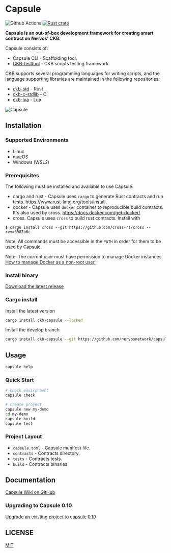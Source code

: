 # Capsule

![Github Actions][GH-action-badge] [![Rust crate][rust-crate-badge]](https://crates.io/crates/ckb-capsule)

[GH-action-badge]: https://img.shields.io/github/actions/workflow/status/nervosnetwork/capsule/rust.yml?branch=develop&style=flat
[rust-crate-badge]: https://img.shields.io/crates/v/ckb-capsule?style=flat


**Capsule is an out-of-box development framework for creating smart contract on Nervos' CKB.**

Capsule consists of:

- Capsule CLI - Scaffolding tool.
- [CKB-testtool](https://github.com/nervosnetwork/capsule/tree/develop/crates/testtool) - CKB scripts testing framework.

CKB supports several programming languages for writing scripts, and the language supporting libraries are maintained in the following repositories:

- [ckb-std](https://github.com/nervosnetwork/ckb-std) - Rust
- [ckb-c-stdlib](https://github.com/nervosnetwork/ckb-c-stdlib) - C
- [ckb-lua](https://github.com/nervosnetwork/ckb-lua) - Lua


![Capsule](./capsule.jpg)

## Installation

### Supported Environments

- Linux
- macOS
- Windows (WSL2)

### Prerequisites

The following must be installed and available to use Capsule.

- cargo and rust - Capsule uses `cargo` to generate Rust contracts and run tests. https://www.rust-lang.org/tools/install.
- docker - Capsule uses `docker` container to reproducible build contracts. It's also used by cross. https://docs.docker.com/get-docker/
- cross. Capsule uses `cross` to build rust contracts. Install with

```command
$ cargo install cross --git https://github.com/cross-rs/cross --rev=6982b6c
```

Note: All commands must be accessible in the `PATH` in order for them to be used by Capsule.

Note: The current user must have permission to manage Docker instances. [How to manage Docker as a non-root user.](https://docs.docker.com/engine/install/linux-postinstall/)

### Install binary

[Download the latest release](https://github.com/nervosnetwork/capsule/releases/latest)

### Cargo install

Install the latest version

``` sh
cargo install ckb-capsule --locked
```

Install the develop branch

``` sh
cargo install ckb-capsule --git https://github.com/nervosnetwork/capsule.git --branch develop
```

## Usage

``` sh
capsule help
```

### Quick Start

``` sh
# check environment
capsule check

# create project
capsule new my-demo
cd my-demo
capsule build
capsule test
```

### Project Layout

* `capsule.toml`    - Capsule manifest file.
* `contracts`       - Contracts directory.
* `tests`           - Contracts tests.
* `build`           - Contracts binaries.

## Documentation

[Capsule Wiki on GitHub](https://github.com/nervosnetwork/capsule/wiki)

### Upgrading to Capsule 0.10

[Upgrade an existing project to capsule 0.10](https://github.com/nervosnetwork/capsule/wiki/Upgrade-an-existing-project-to-capsule-0.10)

## LICENSE

[MIT](https://github.com/nervosnetwork/capsule/blob/master/LICENSE)
